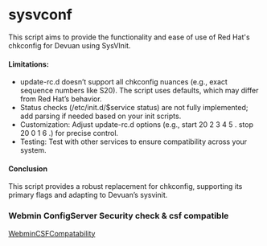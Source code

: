 # sysvconf
This script aims to provide the functionality and ease of use of Red Hat's chkconfig for Devuan using SysVInit.

#### Limitations:
- update-rc.d doesn’t support all chkconfig nuances (e.g., exact sequence numbers like S20). The script uses defaults, which may differ from Red Hat’s behavior.
- Status checks (/etc/init.d/$service status) are not fully implemented; add parsing if needed based on your init scripts.
- Customization: Adjust update-rc.d options (e.g., start 20 2 3 4 5 . stop 20 0 1 6 .) for precise control.
- Testing: Test with other services to ensure compatibility across your system.
#### Conclusion
This script provides a robust replacement for chkconfig, supporting its primary flags and adapting to Devuan’s sysvinit. 
### Webmin ConfigServer Security check & csf compatible
 [WebminCSFCompatability](WebminCSFCompatability.md)
